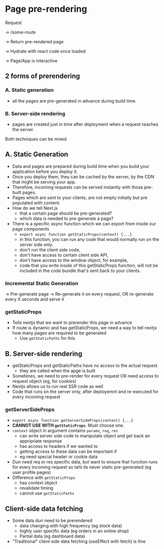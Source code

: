 # Page pre-rendering

Request

-> /some-route

-> Return pre-rendered page

-> Hydrate with react code once loaded

-> Page/App is interactive

## 2 forms of prerendering

### A. Static generation

- all the pages are pre-generated in advance during build time.

### B. Server-side rendering

- pages are created just in time after deployment when a request reaches the server.

Both techniques can be mixed

## A. Static Generation

- Data and pages are prepared during build time when you build your application before you deploy it.
- Once you deploy them, they can be cached by the server, by the CDN that might be serving your app.
- Therefore, incoming requests can be served instantly with those pre-built pages.
- Pages which are sent to your clients, are not empty initially but pre populated with content.
- How do we tell Next.js
  - that a certain page should be pre-generated?
  - which data is needed to pre-generate a page?
- There is a specific async function which we can export from inside our page components
  - `export async function getStaticProps(context) {...}`
  - in this function, you can run any code that would normally run on the server side only.
  - don't run the client side code,
  - don't have access to certain client side API,
  - don't have access to the window object, for example,
  - code that you write inside of this getStaticProps function, will not be included in the code bundle that's sent back to your clients.

### Incremental Static Generation

-> Pre-generate page
-> Re-generate it on every request, OR re-generate every X seconds and serve it

### getStaticProps

- Tells nextjs that we want to prerender this page in advance
- If route is dynamic and has getStaticProps, we need a way to tell nextjs how many pages are required to be generated
  - Use `getStaticPaths` for this

## B. Server-side rendering

- getStaticProps and getStaticPaths have no access to the actual request
  - they are called when the apge is built
- Sometimes, we need to pre-render for every request OR need access to request object (eg, for cookies)
- Nextjs allows us to run real SSR code as well
- Code that runs on the server only, after deployemnt and re-executed for every incoming request

### getServerSideProps

- `export async function getServerSideProps(context) {...}`
- **CANNOT USE WITH `getStaticProps`**. Must choose one.
- `context` object in argument contains `params`, `req`, `res`
  - can write server side code to manipulate object and get back an appripriate response
  - has access to headers if we wanted to
  - getting access to these data can be important if
  - eg need special header or cookie data
- Dun need req or res specific data, but want to ensure that function runs for every incoming request so taht its never static pre-generated (eg user profile pages)
- Difference with `getStaticProps`
  - has context object
  - revalidate timing
  - cannot use `getStaticPaths`

## Client-side data fetching

- Some data dun need to be prerendered
  - data changing with high frequency (eg stock data)
  - highly user specific data (eg orders in an online shop)
  - Partial data (eg dashboard data)
- "Traditional" client side data fetching (useEffect with fetch) is fine
